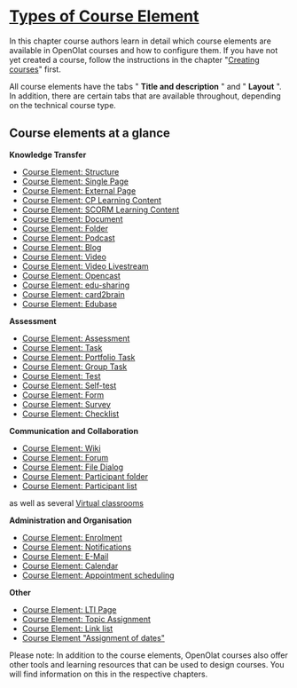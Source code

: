 #  [Types of Course Element](Types+of+Course+Element.html)

In this chapter course authors learn in detail which course elements are
available in OpenOlat courses and how to configure them. If you have not yet
created a course, follow the instructions in the chapter "[Creating
courses](Creating+Courses.html)" first.

  

All course elements have the tabs " **Title and description** " and "
**Layout** ". In addition, there are certain tabs that are available
throughout, depending on the technical course type.

  

## Course elements at a glance

**Knowledge Transfer**

  * [Course Element: Structure](Knowledge+Transfer.html#KnowledgeTransfer-_strukturStructureCourseElement:Structure)
  * [Course Element: Single Page](Knowledge+Transfer.html#KnowledgeTransfer-_einzelseiteSinglepageCourseElement:SinglePage)
  * [Course Element: External Page](Knowledge+Transfer.html#KnowledgeTransfer-_expageExternalpageCourseElement:ExternalPage)
  * [Course Element: CP Learning Content](Knowledge+Transfer.html#KnowledgeTransfer-_cp_kursbausteinCPlearningcontentCourseElement:CPLearningContent)
  * [Course Element: SCORM Learning Content](Knowledge+Transfer.html#KnowledgeTransfer-_scorm_kursbausteinSCORMlearningcontentCourseElement:SCORMLearningContent)
  * [Course Element: Document](Knowledge+Transfer.html#KnowledgeTransfer-CourseElement:Document)
  * [Course Element: Folder](Knowledge+Transfer.html#KnowledgeTransfer-_ordnerFolderCourseElement:Folder)
  * [Course Element: Podcast](Knowledge+Transfer.html#KnowledgeTransfer-_podcastPodcastCourseElement:Podcast)
  * [Course Element: Blog](Knowledge+Transfer.html#KnowledgeTransfer-_blogBlogCourseElement:Blog)
  * [Course Element: Video](Knowledge+Transfer.html#KnowledgeTransfer-_video_kursbausteinVideoCourseElement:Video)
  * [Course Element: Video Livestream](Knowledge+Transfer.html#KnowledgeTransfer-_livestreamCourseElement:VideoLivestream)
  * [Course Element: Opencast](Knowledge+Transfer.html#KnowledgeTransfer-_opencastCourseElement:Opencast)
  * [Course Element: edu-sharing](Knowledge+Transfer.html#KnowledgeTransfer-_edusharingCourseElement:edu-sharing)
  * [Course Element: card2brain](Knowledge+Transfer.html#KnowledgeTransfer-_card2braincard2brainCourseElement:card2brain)
  * [Course Element: Edubase](Knowledge+Transfer.html#KnowledgeTransfer-_edubaseedubaseCourseElement:Edubase)

**Assessment**

  * [Course Element: Assessment](Assessment.html#Assessment-_bewertung_kursbausteinAssessmentCourseElement:Assessment)
  * [Course Element: Task](Assessment.html#Assessment-GrouptaskTask_task_kursbausteinCourseElement:Task)
  * [Course Element: Portfolio Task](Assessment.html#Assessment-_bb_portfolioPortfoliotaskCourseElement:PortfolioTask)
  * [Course Element: Group Task](Assessment.html#Assessment-CourseElement:GroupTask)
  * [Course Element: Test](Assessment.html#Assessment-_test_kursbausteinTestCourseElement:Test)
  * [Course Element: Self-test](Assessment.html#Assessment-_selbsttest_kursbausteinSelf-testCourseElement:Self-test)
  * [Course Element: Form](Assessment.html#Assessment-CourseElement:Form)
  * [Course Element: Survey](Assessment.html#Assessment-_fragebogenQuestionnaireCourseElement:Survey)
  * [Course Element: Checklist](Assessment.html#Assessment-_checklist_kursbausteinChecklistCourseElement:Checklist)

**Communication and Collaboration**

  * [Course Element: Wiki](Communication+and+Collaboration.html#CommunicationandCollaboration-CourseElement:Wiki)
  * [Course Element: Forum](Communication+and+Collaboration.html#CommunicationandCollaboration-d14e3744ForumCourseElement:Forum)
  * [Course Element: File Dialog](Communication+and+Collaboration.html#CommunicationandCollaboration-_dateidiskussion_dateidiskussion_accessCourseElement:FileDialog)
  * [Course Element: Participant folder](Communication+and+Collaboration.html#CommunicationandCollaboration-_participantfolderCourseElement:Participantfolder)
  * [Course Element: Participant list](Communication+and+Collaboration.html#CommunicationandCollaboration-_teilnehmerlisteParticipantlistCourseElement:Participantlist)

as well as several [Virtual classrooms](Virtual+classrooms.html)

**Administration and Organisation**

  * [Course Element: Enrolment](Administration+and+Organisation.html#AdministrationandOrganisation-_einschreibungEnrolmentCourseElement:Enrolment)
  * [Course Element: Notifications](Administration+and+Organisation.html#AdministrationandOrganisation-CourseElement:Notifications)
  * [Course Element: E-Mail](Administration+and+Organisation.html#AdministrationandOrganisation-_mailE-MailCourseElement:E-Mail)
  * [Course Element: Calendar](Administration+and+Organisation.html#AdministrationandOrganisation-_kalenderCalendarCourseElement:Calendar)
  * [Course Element: Appointment scheduling](Administration+and+Organisation.html#AdministrationandOrganisation-_terminvergabeCourseElement:Appointmentscheduling)

**Other**

  * [Course Element: LTI Page](Other.html#Other-_lti_kursbausteinLTIpageCourseElement:LTIPage)
  * [Course Element: Topic Assignment](Other.html#Other-_bb_themenvergabeTopicassignmentCourseElement:TopicAssignment)
  * [Course Element: Link list](Other.html#Other-_linklisteLinklistCourseElement:Linklist)
  * [Course Element "Assignment of dates"](Other.html#Other-_terminvergabeTerminvergabeCourseElement%22Assignmentofdates)

  

Please note: In addition to the course elements, OpenOlat courses also offer
other tools and learning resources that can be used to design courses. You
will find information on this in the respective chapters.

